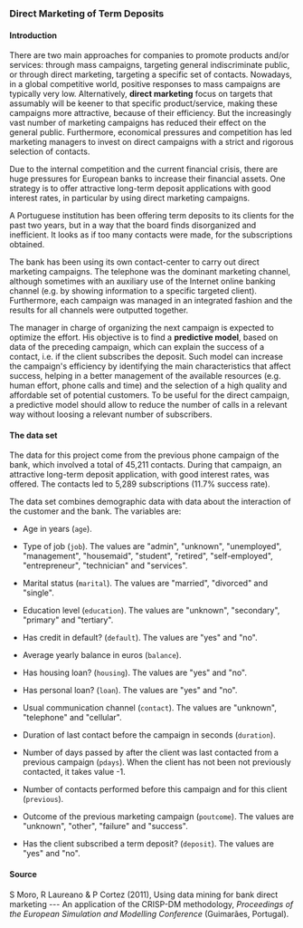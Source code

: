 ### Direct Marketing of Term Deposits

#### Introduction

There are two main approaches for companies to promote products and/or services: through mass campaigns, targeting general indiscriminate public, or through direct marketing, targeting a specific set of contacts. Nowadays, in a global competitive world, positive responses to mass campaigns are typically very low. Alternatively, **direct marketing** focus on targets that assumably will be keener to that specific product/service, making these campaigns more attractive, because of their efficiency. But the increasingly vast number of marketing campaigns has reduced their effect on the general public. Furthermore, economical pressures and competition has led marketing managers to invest on direct campaigns with a strict and rigorous selection of contacts.

Due to the internal competition and the current financial crisis, there are huge pressures for European banks to increase their financial assets. One strategy is to offer attractive long-term deposit applications with good interest rates, in particular by using direct marketing campaigns.

A Portuguese institution has been offering term deposits to its clients for the past two years, but in a way that the board finds disorganized and inefficient. It looks as if too many contacts were made, for the subscriptions obtained.

The bank has been using its own contact-center to carry out direct marketing campaigns. The telephone was the dominant marketing channel, although sometimes with an auxiliary use of the Internet online banking channel (e.g. by showing information to a specific targeted client). Furthermore, each campaign was managed in an integrated fashion and the results for all channels were outputted together.

The manager in charge of organizing the next campaign is expected to optimize the effort. His objective is to find a **predictive model**, based on data of the preceding campaign, which can explain the success of a contact, i.e. if the client subscribes the deposit. Such model can increase the campaign's efficiency by identifying the main characteristics that affect success, helping in a better management of the available resources (e.g. human effort, phone calls and time) and the selection of a high quality and affordable set of potential customers. To be useful for the direct campaign, a predictive model should allow to reduce the number of calls in a relevant way without loosing a relevant number of subscribers.

#### The data set

The data for this project come from the previous phone campaign of the bank, which involved a total of 45,211 contacts. During that campaign, an attractive long-term deposit application, with good interest rates, was offered. The contacts led to 5,289 subscriptions (11.7% success rate).

The data set combines demographic data with data about the interaction of the customer and the bank. The variables are:

* Age in years (`age`).

* Type of job (`job`). The values are "admin", "unknown", "unemployed", "management", "housemaid", "student", "retired", "self-employed", "entrepreneur", "technician" and "services".

* Marital status (`marital`). The values are "married", "divorced" and "single".

* Education level (`education`). The values are "unknown", "secondary", "primary" and "tertiary".

* Has credit in default? (`default`). The values are "yes" and "no".

* Average yearly balance in euros (`balance`).

* Has housing loan? (`housing`). The values are "yes" and "no".

* Has personal loan? (`loan`). The values are "yes" and "no".

* Usual communication channel (`contact`). The values are "unknown", "telephone" and "cellular".

* Duration of last contact before the campaign in seconds (`duration`).  

* Number of days passed by after the client was last contacted from a previous campaign (`pdays`). When the client has not been not previously contacted, it takes value -1.

* Number of contacts performed before this campaign and for this client (`previous`).

* Outcome of the previous marketing campaign (`poutcome`). The values are "unknown", "other", "failure" and "success".

* Has the client subscribed a term deposit? (`deposit`). The values are "yes" and "no".

#### Source

S Moro, R Laureano & P Cortez (2011), Using data mining for bank direct marketing --- An application of the CRISP-DM methodology, *Proceedings of the European Simulation and Modelling Conference* (Guimarães, Portugal).
